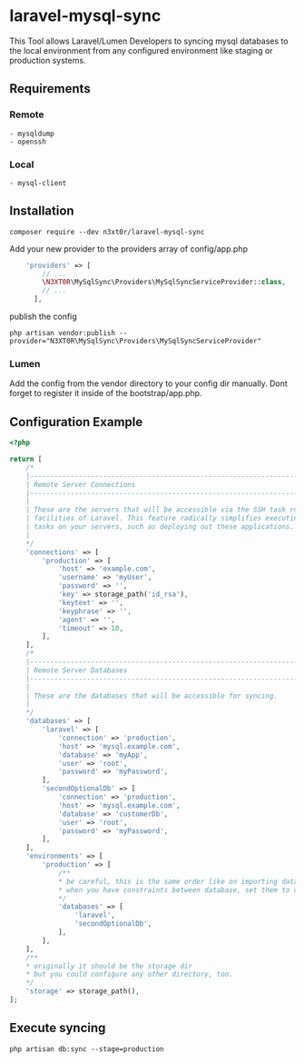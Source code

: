 # laravel-mysql-sync

This Tool allows Laravel/Lumen Developers to syncing mysql databases to the local environment from any configured
environment like staging or production systems.

## Requirements

### Remote
    - mysqldump
    - openssh
### Local
    - mysql-client

## Installation

```shell script
composer require --dev n3xt0r/laravel-mysql-sync
```

Add your new provider to the providers array of config/app.php
```php
    'providers' => [
        // ...
        \N3XT0R\MySqlSync\Providers\MySqlSyncServiceProvider::class,
        // ...
      ],
```

publish the config

```shell script
php artisan vendor:publish --provider="N3XT0R\MySqlSync\Providers\MySqlSyncServiceProvider"
```

### Lumen

Add the config from the vendor directory to your config dir manually. Dont forget to register it 
inside of the bootstrap/app.php.

## Configuration Example

```php
<?php

return [
    /*
    |--------------------------------------------------------------------------
    | Remote Server Connections
    |--------------------------------------------------------------------------
    |
    | These are the servers that will be accessible via the SSH task runner
    | facilities of Laravel. This feature radically simplifies executing
    | tasks on your servers, such as deploying out these applications.
    |
    */
    'connections' => [
        'production' => [
            'host' => 'example.com',
            'username' => 'myUser',
            'password' => '',
            'key' => storage_path('id_rsa'),
            'keytext' => '',
            'keyphrase' => '',
            'agent' => '',
            'timeout' => 10,
        ],
    ],
    /*
    |--------------------------------------------------------------------------
    | Remote Server Databases
    |--------------------------------------------------------------------------
    |
    | These are the databases that will be accessible for syncing.
    |
    */
    'databases' => [
        'laravel' => [
            'connection' => 'production',
            'host' => 'mysql.example.com',
            'database' => 'myApp',
            'user' => 'root',
            'password' => 'myPassword',
        ],
        'secondOptionalDb' => [
            'connection' => 'production',
            'host' => 'mysql.example.com',
            'database' => 'customerDb',
            'user' => 'root',
            'password' => 'myPassword',
        ],
    ],
    'environments' => [
        'production' => [
            /**
            * be careful, this is the same order like on importing databases
            * when you have constraints between database, set them to correct order.
            */
            'databases' => [
                'laravel',
                'secondOptionalDb',
            ],
        ],
    ],
    /**
    * originally it should be the storage dir
    * but you could configure any other directory, too.
    */
    'storage' => storage_path(), 
];
```

## Execute syncing

```shell script
php artisan db:sync --stage=production
```
